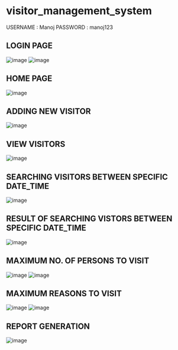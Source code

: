 # visitor_management_system
USERNAME : Manoj
PASSWORD : manoj123

## LOGIN PAGE
![image](https://user-images.githubusercontent.com/67378252/118777195-698f1a00-b8a6-11eb-942b-0f9593f53ce0.png)
![image](https://user-images.githubusercontent.com/67378252/118779663-e4f1cb00-b8a8-11eb-9a64-bd624e0dbf91.png)

## HOME PAGE
![image](https://user-images.githubusercontent.com/67378252/118777491-be329500-b8a6-11eb-87df-fd71b0d5cfe0.png)

## ADDING NEW VISITOR
![image](https://user-images.githubusercontent.com/67378252/118777661-ef12ca00-b8a6-11eb-9b07-60c3762eadd8.png)

## VIEW VISITORS
![image](https://user-images.githubusercontent.com/67378252/118777790-149fd380-b8a7-11eb-85a5-d6d08a24ac44.png)

## SEARCHING VISITORS BETWEEN SPECIFIC DATE_TIME
![image](https://user-images.githubusercontent.com/67378252/118777948-41ec8180-b8a7-11eb-927b-b497ca98e961.png)

## RESULT OF SEARCHING VISTORS BETWEEN SPECIFIC DATE_TIME       
![image](https://user-images.githubusercontent.com/67378252/118778294-92fc7580-b8a7-11eb-97aa-53e2add250e8.png)

## MAXIMUM NO. OF PERSONS TO VISIT
![image](https://user-images.githubusercontent.com/67378252/118778733-056d5580-b8a8-11eb-8636-6097be045520.png)
![image](https://user-images.githubusercontent.com/67378252/118778910-3188d680-b8a8-11eb-9528-e364ffe0d153.png)

## MAXIMUM REASONS TO VISIT
![image](https://user-images.githubusercontent.com/67378252/118779046-4ebda500-b8a8-11eb-9398-21f5a6fc5721.png)
![image](https://user-images.githubusercontent.com/67378252/118779197-701e9100-b8a8-11eb-8720-a8cb75422486.png)

## REPORT GENERATION           
![image](https://user-images.githubusercontent.com/67378252/118779444-aa882e00-b8a8-11eb-8897-34c38e76e6d5.png)

